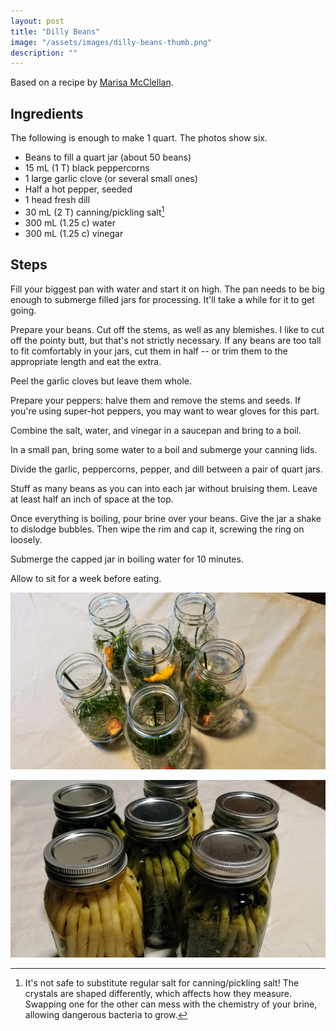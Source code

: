```yaml
---
layout: post
title: "Dilly Beans"
image: "/assets/images/dilly-beans-thumb.png"
description: ""
---
```


Based on a recipe by [Marisa McClellan](https://www.seriouseats.com/recipes/2012/06/spicy-dilly-beans-recipe.html).

## Ingredients

The following is enough to make 1 quart. The photos show six.

- Beans to fill a quart jar (about 50 beans)
- 15 mL (1 T) black peppercorns
- 1 large garlic clove (or several small ones)
- Half a hot pepper, seeded
- 1 head fresh dill
- 30 mL (2 T) canning/pickling salt[^1]
- 300 mL (1.25 c) water
- 300 mL (1.25 c) vinegar

[^1]: It's not safe to substitute regular salt for canning/pickling salt! The crystals are shaped differently, which affects how they measure. Swapping one for the other can mess with the chemistry of your brine, allowing dangerous bacteria to grow.

## Steps

Fill your biggest pan with water and start it on high. The pan needs to be big enough to submerge filled jars for processing. It'll take a while for it to get going.

Prepare your beans. Cut off the stems, as well as any blemishes. I like to cut off the pointy butt, but that's not strictly necessary. If any beans are too tall to fit comfortably in your jars, cut them in half -- or trim them to the appropriate length and eat the extra.

Peel the garlic cloves but leave them whole.

Prepare your peppers: halve them and remove the stems and seeds. If you're using super-hot peppers, you may want to wear gloves for this part.

Combine the salt, water, and vinegar in a saucepan and bring to a boil.

In a small pan, bring some water to a boil and submerge your canning lids.

Divide the garlic, peppercorns, pepper, and dill between a pair of quart jars.

Stuff as many beans as you can into each jar without bruising them. Leave at least half an inch of space at the top.

Once everything is boiling, pour brine over your beans. Give the jar a shake to dislodge bubbles. Then wipe the rim and cap it, screwing the ring on loosely.

Submerge the capped jar in boiling water for 10 minutes.

Allow to sit for a week before eating.

![](/assets/images/dilly-beans-prep-16x9.png)




![](/assets/images/dilly-beans-16x9.png)
